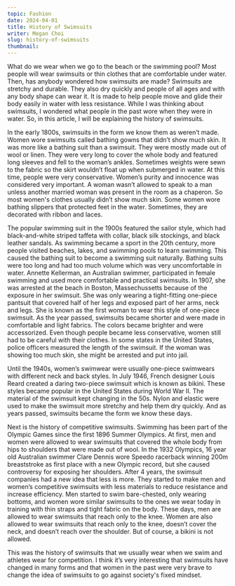 ```yaml
---
topic: Fashion
date: 2024-04-01
title: History of Swimsuits
writer: Megan Choi
slug: history-of-swimsuits
thumbnail:
---
```

What do we wear when we go to the beach or the swimming pool? Most people will wear swimsuits or thin clothes that are comfortable under water. Then, has anybody wondered how swimsuits are made? Swimsuits are stretchy and durable. They also dry quickly and people of all ages and with any body shape can wear it. It is made to help people move and glide their body easily in water with less resistance. While I was thinking about swimsuits, I wondered what people in the past wore when they were in water. So, in this article, I will be explaining the history of swimsuits. 

In the early 1800s, swimsuits in the form we know them as weren’t made. Women wore swimsuits called bathing gowns that didn’t show much skin. It was more like a bathing suit than a swimsuit. They were mostly made out of wool or linen. They were very long to cover the whole body and featured long sleeves and fell to the woman’s ankles. Sometimes weights were sewn to the fabric so the skirt wouldn’t float up when submerged in water. At this time, people were very conservative. Women’s purity and innocence was considered very important. A woman wasn’t allowed to speak to a man unless another married woman was present in the room as a chaperon. So most women's clothes usually didn’t show much skin. Some women wore bathing slippers that protected feet in the water. Sometimes, they are decorated with ribbon and laces. 

The popular swimming suit in the 1900s featured the sailor style, which had black-and-white striped taffeta with collar, black silk stockings, and black leather sandals.  As swimming became a sport in the 20th century, more people visited beaches, lakes, and swimming pools to learn swimming. This caused the bathing suit to become a swimming suit naturally. Bathing suits were too long and had too much volume which was very uncomfortable in water. Annette Kellerman, an Australian swimmer, participated in female swimming and used more comfortable and practical swimsuits. In 1907, she was arrested at the beach in Boston, Massechussetts because of the exposure in her swimsuit. She was only wearing a tight-fitting one-piece pantsuit that covered half of her legs and exposed part of her arms, neck and legs. She is known as the first woman to wear this style of one-piece swimsuit. As the year passed, swimsuits became shorter and were made in comfortable and light fabrics. The colors became brighter and were accessorized. Even though people became less conservative, women still had to be careful with their clothes. In some states in the United States, police officers measured the length of the swimsuit. If the woman was showing too much skin, she might be arrested and put into jail. 

Until the 1940s, women’s swimwear were usually one-piece swimwears with different neck and back styles. In July 1946, French designer Louis Reard created a daring two-piece swimsuit which is known as bikini. These styles became popular in the United States during World War II. The material of the swimsuit kept changing in the 50s. Nylon and elastic were used to make the swimsuit more stretchy and help them dry quickly. And as years passed, swimsuits became the form we know these days. 

Next is the history of competitive swimsuits. Swimming has been part of the Olympic Games since the first 1896 Summer Olympics. At first, men and women were allowed to wear swimsuits that covered the whole body from hips to shoulders that were made out of wool. In the 1932 Olympics, 16 year old Australian swimmer Clare Dennis wore Speedo racerback winning 200m breaststroke as first place with a new Olympic record, but she caused controversy for exposing her shoulders. After 4 years, the swimsuit companies had a new idea that less is more. They started to make men and women’s competitive swimsuits with less materials to reduce resistance and increase efficiency. Men started to swim bare-chested, only wearing bottoms, and women wore similar swimsuits to the ones we wear today in training with thin straps and tight fabric on the body. These days, men are allowed to wear swimsuits that reach only to the knee. Women are also allowed to wear swimsuits that reach only to the knee, doesn’t cover the neck, and doesn’t reach over the shoulder. But of course, a bikini is not allowed. 

This was the history of swimsuits that we usually wear when we swim and athletes wear for competition. I think it’s very interesting that swimsuits have changed in many forms and that women in the past were very brave to change the idea of swimsuits to go against society's fixed mindset.
